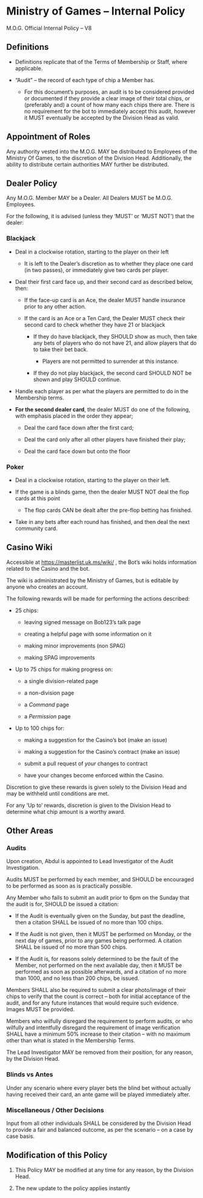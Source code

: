 # Ministry of Games – Internal Policy

M.O.G. Official Internal Policy – V8

## Definitions

  - Definitions replicate that of the Terms of Membership or Staff,
    where applicable.

  - “Audit” – the record of each type of chip a Member has.
    
      - For this document’s purposes, an audit is to be considered
        provided or documented if they provide a clear image of their
        total chips, or (preferably and) a count of how many each chips
        there are. There is no requirement for the bot to immediately
        accept this audit, however it MUST eventually be accepted by the
        Division Head as valid.

## Appointment of Roles

Any authority vested into the M.O.G. MAY be distributed to Employees of
the Ministry Of Games, to the discretion of the Division Head.
Additionally, the ability to distribute certain authorities MAY further
be distributed.

## Dealer Policy

Any M.O.G. Member MAY be a Dealer. All Dealers MUST be M.O.G. Employees.

For the following, it is advised (unless they ‘MUST’ or ‘MUST NOT’) that
the dealer:

### Blackjack

  - Deal in a clockwise rotation, starting to the player on their left
    
      - It is left to the Dealer’s discretion as to whether they place
        one card (in two passes), or immediately give two cards per
        player.

  - Deal their first card face up, and their second card as described
    below, then:
    
      - If the face-up card is an Ace, the dealer MUST handle insurance
        prior to any other action.
    
      - If the card is an Ace or a Ten Card, the Dealer MUST check their
        second card to check whether they have 21 or blackjack
        
          - If they do have blackjack, they SHOULD show as much, then
            take any bets of players who do not have 21, and allow
            players that do to take their bet back.
            
              - Players are not permitted to surrender at this instance.
        
          - If they do not play blackjack, the second card SHOULD NOT be
            shown and play SHOULD continue.

  - Handle each player as per what the players are permitted to do in
    the Membership terms.

  - **For the second dealer card**, the dealer MUST do one of the
    following, with emphasis placed in the order they appear;
    
      - Deal the card face down after the first card;
    
      - Deal the card only after all other players have finished their
        play;
    
      - Deal the card face down but onto the floor

### Poker

  - Deal in a clockwise rotation, starting to the player on their left.

  - If the game is a blinds game, then the dealer MUST NOT deal the flop
    cards at this point
    
      - The flop cards CAN be dealt after the pre-flop betting has
        finished.

  - Take in any bets after each round has finished, and then deal the
    next community card.

## Casino Wiki

Accessible at
[<span class="underline">https://masterlist.uk.ms/wiki/</span>](https://masterlist.uk.ms/wiki/)
, the Bot’s wiki holds information related to the Casino and the bot.

The wiki is administrated by the Ministry of Games, but is editable by
anyone who creates an account.

The following rewards will be made for performing the actions described:

  - 25 chips:
    
      - leaving signed message on Bob123’s talk page
    
      - creating a helpful page with some information on it
    
      - making minor improvements (non SPAG)
    
      - making SPAG improvements

  - Up to 75 chips for making progress on:
    
      - a single division-related page
    
      - a non-division page
    
      - a *Command* page
    
      - a *Permission* page

  - Up to 100 chips for:
    
      - making a suggestion for the Casino’s bot (make an issue)
    
      - making a suggestion for the Casino’s contract (make an issue)
    
      - submit a pull request of *your* changes to contract
    
      - have your changes become enforced within the Casino.

Discretion to give these rewards is given solely to the Division Head
and may be withheld until conditions are met.

For any ‘Up to’ rewards, discretion is given to the Division Head to
determine what chip amount is a worthy award.

## Other Areas

### Audits

Upon creation, Abdul is appointed to Lead Investigator of the Audit
Investigation.

Audits MUST be performed by each member, and SHOULD be encouraged to be
performed as soon as is practically possible.

Any Member who fails to submit an audit prior to 6pm on the Sunday that
the audit is for, SHOULD be issued a citation:

  - If the Audit is eventually given on the Sunday, but past the
    deadline, then a citation SHALL be issued of no more than 100 chips.

  - If the Audit is not given, then it MUST be performed on Monday, or
    the next day of games, prior to any games being performed. A
    citation SHALL be issued of no more than 500 chips.

  - If the Audit is, for reasons solely determined to be the fault of
    the Member, not performed on the next available day, then it MUST be
    performed as soon as possible afterwards, and a citation of no more
    than 1000, and no less than 200 chips, be issued.

Members SHALL also be required to submit a clear photo/image of their
chips to verify that the count is correct – both for initial acceptance
of the audit, and for any future instances that would require such
evidence. Images MUST be provided.

Members who wilfully disregard the requirement to perform audits, or who
wilfully and intentfully disregard the requirement of image verification
SHALL have a minimum 50% increase to their citation – with no maximum
other than what is stated in the Membership Terms.

The Lead Investigator MAY be removed from their position, for any
reason, by the Division Head.

### Blinds vs Antes

Under any scenario where every player bets the blind bet without
actually having received their card, an ante game will be played
immediately after.

### Miscellaneous / Other Decisions

Input from all other individuals SHALL be considered by the Division
Head to provide a fair and balanced outcome, as per the scenario – on a
case by case basis.

<span class="underline"></span>

## Modification of this Policy

1.  This Policy MAY be modified at any time for any reason, by the
    Division Head.

2.  The new update to the policy applies instantly
